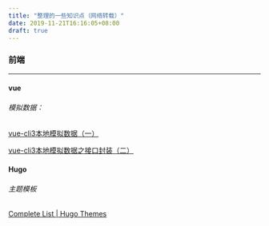 ```yaml
---
title: "整理的一些知识点（网络转载）"
date: 2019-11-21T16:16:05+08:00
draft: true
---
```


### 前端

------

#### vue

###### 模拟数据：

[vue-cli3本地模拟数据（一）]( https://www.jianshu.com/p/993383798f30 )

[vue-cli3本地模拟数据之接口封装（二）]( https://www.jianshu.com/p/98d58a2c12e0 )



#### Hugo

###### 主题模板

[Complete List | Hugo Themes]( https://themes.gohugo.io/ )

